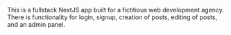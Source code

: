 This is a fullstack NextJS app built for a fictitious web development agency. There is functionality for login, signup, creation of posts, editing of posts, and an admin panel.
